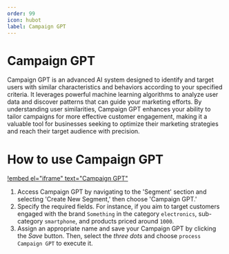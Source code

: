 ```yaml
---
order: 99
icon: hubot
label: Campaign GPT
---
```


# Campaign GPT

Campaign GPT is an advanced AI system designed to identify and target users with similar characteristics and behaviors according to your specified criteria. It leverages powerful machine learning algorithms to analyze user data and discover patterns that can guide your marketing efforts. By understanding user similarities, Campaign GPT enhances your ability to tailor campaigns for more effective customer engagement, making it a valuable tool for businesses seeking to optimize their marketing strategies and reach their target audience with precision.

# How to use Campaign GPT

[!embed el="iframe" text="Campaign GPT"](/static/videos/Campaign_gpt_segment_tour.mp4)

1. Access Campaign GPT by navigating to the 'Segment' section and selecting 'Create New Segment,' then choose 'Campaign GPT.'
2. Specify the required fields. For instance, if you aim to target customers engaged with the brand `Something` in the category `electronics`, sub-category `smartphone`, and products priced around `1000`.
3. Assign an appropriate name and save your Campaign GPT by clicking the _Save_ button. Then, select the _three dots_ and choose `process Campaign GPT` to execute it.
